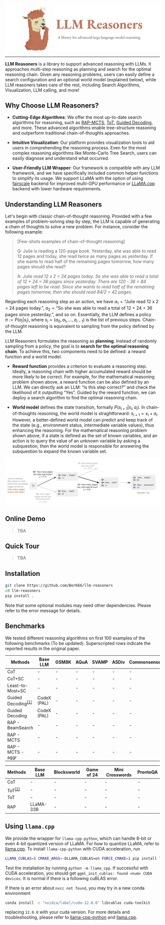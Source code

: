 ![logo](images/image.png#pic_center)


---


**LLM Reasoners** is a library to support advanced reasoning with LLMs. It approaches multi-step reasoning as planning and search for the optimal reasoning chain. Given any reasoning problems, users can easily define a search configuration and an optional world model (explained below), while LLM reasoners takes care of the rest, including Search Algorithms, Visualization, LLM calling, and more!

## Why Choose LLM Reasoners?

- **Cutting-Edge Algorithms**: We offer the most up-to-date search algorithms for reasoning, such as [RAP-MCTS](https://arxiv.org/abs/2305.14992), [ToT](https://arxiv.org/abs/2305.10601), [Guided Decoding](https://arxiv.org/abs/2305.00633), and more. These advanced algorithms enable tree-structure reasoning and outperform traditional chain-of-thoughts approaches.

- **Intuitive Visualization**: Our platform provides visualization tools to aid users in comprehending the reasoning process. Even for the most complex reasoning algorithms like Monte-Carlo Tree Search, users can easily diagnose and understand what occurred.

- **User-Friendly LLM Wrapper**: Our framework is compatible with any LLM framework, and we have specifically included common helper functions to simplify its usage. We support LLaMA with the option of using [fairscale](https://github.com/facebookresearch/llama) backend for improved multi-GPU performance or [LLaMA.cpp](https://github.com/ggerganov/llama.cpp) backend with lower hardware requirements.

## Understanding LLM Reasoners

Let's begin with classic chain-of-thought reasoning. Provided with a few examples of problem-solving step by step, the LLM is capable of generating a chain of thoughts to solve a new problem. For instance, consider the following example:

> [Few-shots examples of chain-of-thought reasoning]
> 
> Q: Julie is reading a 120-page book. Yesterday, she was able to read 12 pages and today, she read twice as many pages as yesterday. If she wants to read half of the remaining pages tomorrow, how many pages should she read?
> 
> A: *Julie read 12 x 2 = 24 pages today. So she was able to read a total of 12 + 24 = 36 pages since yesterday. There are 120 - 36 = 84 pages left to be read. Since she wants to read half of the remaining pages tomorrow, then she should read 84/2 = 42 pages.*

Regarding each reasoning step as an action, we have $a_1=\text{``Julie read 12 x 2 = 24 pages today.''}$, $a_2=\text{``So she was able to read a total of 12 + 24 = 36 pages since yesterday.''}$, and so on. Essentially, the LLM defines a policy $\pi := P(a_i | s_i)$, where $s_i = (a_0, a_1, ..., a_{i-1})$ is the list of previous steps. Chain-of-thought reasoning is equivalent to sampling from the policy defined by the LLM.

LLM Reasoners formulates the reasoning as **planning**. Instead of randomly sampling from a policy, the goal is to **search for the optimal reasoning chain**. To achieve this, two components need to be defined: a reward function and a world model.

- **Reward function** provides a criterion to evaluate a reasoning step. Ideally, a reasoning chain with higher accumulated reward should be more likely to be correct. For example, for the mathematical reasoning problem shown above, a reward function can be also defined by an LLM. We can directly ask an LLM: $\text{``Is this step correct?''}$ and check the likelihood of it outputting $\text{``Yes''}$. Guided by the reward function, we can deploy a search algorithm to find the optimal reasoning chain.

- **World model** defines the state transition, formally $P(s_{i+1} | s_i, a_i)$. In chain-of-thoughts reasoning, the world model is straghtforward: $s_{i+1} = s_i + a_i$. However, a better-defined world model can predict and keep track of the state (e.g., environment status, intermediate variable values), thus enhancing the reasoning. For the mathematical reasoning problem shown above, if a state is defined as the set of known variables, and an action is to query the value of an unknown variable by asking a subquestion, then the world model is responsible for answering the subquestion to expand the known variable set.

![Alt text](images/gsm_example.png)
## Online Demo
> TBA

## Quick Tour
> TBA

## Installation
```bash
git clone https://github.com/Ber666/llm-reasoners
cd llm-reasoners
pip install .
```
Note that some optional modules may need other dependencies. Please refer to the error message for details.

## Benchmarks
We tested different reasoning algorithms on first 100 examples of the following benchmarks (To be updated). Superscripted rows indicate the reported results in the original paper.

|Methods|Base LLM|GSM8K|AQuA|SVAMP|ASDiv|CommonsenseQA|StrategyQA|
|-|-|-|-|-|-|-|-|
|CoT|-|-|-|-|-|-|-|
|CoT+SC|-|-|-|-|-|-|-|
|Least-to-Most+SC|-|-|-|-|-|-|-|
|Guided Decoding<sup>[[1]](https://arxiv.org/abs/2305.00633)</sup>|CodeX (PAL)|-|-|-|-|-|-|
|Guided Decoding|CodeX (PAL)|-|-|-|-|-|-|
|RAP - BeamSearch|-|-|-|-|-|-|-|
|RAP - MCTS|-|-|-|-|-|-|-|
|RAP - MCTS - aggr|-|-|-|-|-|-|-|


|Methods|Base LLM|Blocksworld|Game of 24|Mini Crosswords|ProntoQA|
|-|-|-|-|-|-|
|CoT|-|-|-|-|-|
|ToT<sup>[[2]](https://arxiv.org/abs/2305.10601)<sup>|-|-|-|-|-|
|ToT|-|-|-|-|-|
|RAP|LLaMA-33B|-|-|-|-|

## Using `llama.cpp`
We provide the wrapper for `llama-cpp-python`, which can handle 8-bit or even 4-bit quantized version of LLaMA.
For how to quantize LLaMA, refer to [llama.cpp](https://github.com/ggerganov/llama.cpp).
To install `llama-cpp-python` with CUDA acceleration, run
```bash
LLAMA_CUBLAS=1 CMAKE_ARGS=-DLLAMA_CUBLAS=on FORCE_CMAKE=1 pip install llama-cpp-python --no-cache-dir --force-reinstall --verbose
```
Test the installation by running `python -m llama_cpp`.
If successful with CUDA acceleration, you should get `ggml_init_cublas: found <num> CUDA devices`.
It is normal if there is a following cuBLAS error.

If there is an error about `nvcc not found`, you may try in a new conda environment
```bash
conda install -c "nvidia/label/cuda-12.0.0" libcublas cuda-toolkit
```
replacing `12.0.0` with your cuda version.
For more details and troubleshooting, please refer to [llama-cpp-python](https://github.com/abetlen/llama-cpp-python) and [llama.cpp](https://github.com/ggerganov/llama.cpp).
